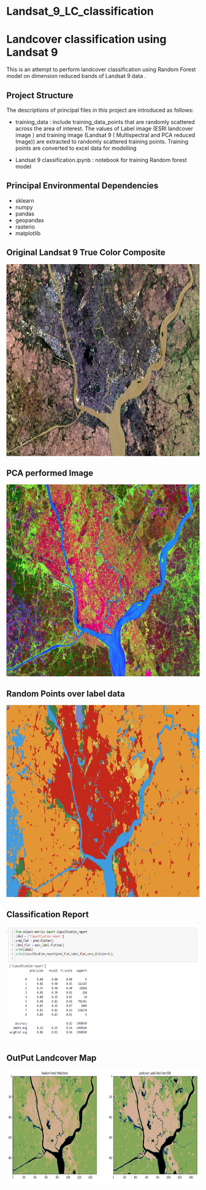 # Landsat_9_LC_classification
# Landcover classification using Landsat 9
This is an attempt to perform landcover classification using Random Forest model on dimension reduced bands of Landsat 9 data .

## Project Structure
The descriptions of principal files in this project are introduced as follows:
* training_data : include training_data_points that are randomly scattered across the area of interest. The values of Label image (ESRI landcover image ) and training image (Landsat 9 ( Multispectral and PCA reduced Image)) are extracted to randomly scattered training points. Training points are converted to excel data for modelling 

* Landsat 9 classification.ipynb : notebook for training Random forest model
  
## Principal Environmental Dependencies
* sklearn
* numpy
* pandas
* geopandas
* rasterio
* matplotlib


## Original Landsat 9 True Color Composite 
<img src="image/Capture.PNG" width="700" height="500" > 

## PCA performed Image
 <img src="image/12Capture.PNG" width="700" height="500" > 
 
## Random Points over label data
 <img src="image/1.PNG" width="700" height="500" > 

## Classification Report
<img src="image/classification_report.PNG" width="700" height="300" > 


## OutPut Landcover Map
<img src="image/pred compare.PNG" width="700" height="300" > 
